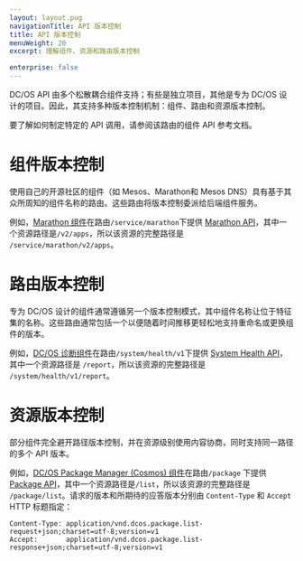 ```yaml
---
layout: layout.pug
navigationTitle: API 版本控制
title: API 版本控制
menuWeight: 20
excerpt: 理解组件、资源和路由版本控制

enterprise: false
---
```


DC/OS API 由多个松散耦合组件支持；有些是独立项目，其他是专为 DC/OS 设计的项目。因此，其支持多种版本控制机制：组件、路由和资源版本控制。

要了解如何制定特定的 API 调用，请参阅该路由的组件 API 参考文档。

# 组件版本控制

使用自己的开源社区的组件（如 Mesos、Marathon和 Mesos DNS）具有基于其众所周知的组件名称的路由。这些路由将版本控制委派给后端组件服务。

例如，[Marathon 组件](/1.11/overview/architecture/components/#marathon)在路由`/service/marathon`下提供 [Marathon API](/1.11/deploying-services/marathon-api/)，其中一个资源路径是`/v2/apps`，所以该资源的完整路径是 `/service/marathon/v2/apps`。

# 路由版本控制

专为 DC/OS 设计的组件通常遵循另一个版本控制模式，其中组件名称让位于特征集的名称。这些路由通常包括一个以便随着时间推移更轻松地支持重命名或更换组件的版本。

例如，[DC/OS 诊断组件](/1.11/overview/architecture/components/#dcos-diagnostics)在路由`/system/health/v1`下提供 [System Health API](/1.11/monitoring/#system-health-http-api-endpoint)，其中一个资源路径是 `/report`，所以该资源的完整路径是 `/system/health/v1/report`。

# 资源版本控制

部分组件完全避开路径版本控制，并在资源级别使用内容协商，同时支持同一路径的多个 API 版本。

例如，[DC/OS Package Manager (Cosmos) 组件](/1.11/overview/architecture/components/#dcos-package-manager)在路由`/package` 下提供 [Package API](/1.11/deploying-services/package-api/)，其中一个资源路径是`/list`，所以该资源的完整路径是 `/package/list`。请求的版本和所期待的应答版本分别由 `Content-Type` 和 `Accept` HTTP 标题指定：

```
Content-Type: application/vnd.dcos.package.list-request+json;charset=utf-8;version=v1
Accept:       application/vnd.dcos.package.list-response+json;charset=utf-8;version=v1
```

